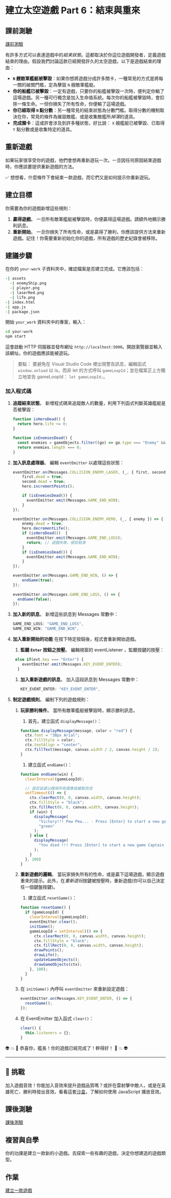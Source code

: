 # 建立太空遊戲 Part 6：結束與重來

## 課前測驗

[課前測驗](https://happy-mud-02d95f10f.azurestaticapps.net/quiz/39?loc=zh_tw)

有許多方式可以表達遊戲中的*結束狀態*。這都取決於你這位遊戲開發者，定義遊戲結束的理由。假設我們討論這款已經開發許久的太空遊戲，以下是遊戲結束的理由：

- **`N` 艘敵軍艦艇被擊毀**：如果你想將遊戲分成許多關卡，一種常見的方式是將每一關的破關門檻，定為擊毀 `N` 艘敵軍艦艇。
- **你的船艦已被擊毀**：一定有遊戲，只要你的船艦被擊毀一次時，便判定你輸了這場遊戲。另一種可行概念是加入生命值系統。每次你的船艦被擊毀時，會扣除一條生命。一但你損失了所有性命，你便輸了這場遊戲。
- **你已經取得 `N` 點分數**：另一種常見的結束狀態為分數門檻。取得分數的機制取決在你，常見的條件為摧毀敵艦、或是收集敵艦所*掉落*的道具。
- **完成關卡**：這或許會涉及到許多種狀態，好比說： `X` 艘艦艇已被擊毀、已取得 `Y` 點分數或是收集特定的道具。

## 重新遊戲

如果玩家很享受你的遊戲，他們會想再重新遊玩一次。一旦因任何原因結束遊戲時，你應該要提供重新遊戲的方法。

✅ 想想看，什麼條件下會結束一款遊戲，而它們又是如何提示你重新遊玩。

## 建立目標

你需要為你的遊戲新增這些規則：

1. **贏得遊戲**。 一旦所有敵軍艦艇被擊毀時，你便贏得這場遊戲。請額外地顯示勝利訊息。
1. **重新開始**。 一旦你損失了所有性命，或是贏得了勝利，你應該提供方法來重新遊戲。記住！你需要重新初始化你的遊戲，所有遊戲的歷史紀錄會被移除。

## 建議步驟

在你的 `your-work` 子資料夾中，確認檔案是否建立完成。它應該包括：

```bash
-| assets
  -| enemyShip.png
  -| player.png
  -| laserRed.png
  -| life.png
-| index.html
-| app.js
-| package.json
```

開始 `your_work` 資料夾中的專案，輸入：

```bash
cd your-work
npm start
```

這會啟動 HTTP 伺服器並發布網址 `http://localhost:5000`。開啟瀏覽器並輸入該網址。你的遊戲應該能被遊玩。

> 要點： 要避免在 Visual Studio Code 裡出現警告訊息，編輯函式 `window.onload` 以 is，而非 let 的方式呼叫 `gameLoopId`；並在檔案正上方獨立地宣告 gameLoopId： `let gameLoopId;`。

### 加入程式碼

1. **追蹤結束狀態**。 新增程式碼來追蹤敵人的數量，利用下列函式判斷英雄艦艇是否被擊毀：

    ```javascript
    function isHeroDead() {
      return hero.life <= 0;
    }

    function isEnemiesDead() {
      const enemies = gameObjects.filter((go) => go.type === "Enemy" && !go.dead);
      return enemies.length === 0;
    }
    ```

1. **加入訊息處理器**。 編輯 `eventEmitter` 以處理這些狀態：

    ```javascript
    eventEmitter.on(Messages.COLLISION_ENEMY_LASER, (_, { first, second }) => {
        first.dead = true;
        second.dead = true;
        hero.incrementPoints();

        if (isEnemiesDead()) {
          eventEmitter.emit(Messages.GAME_END_WIN);
        }
    });

    eventEmitter.on(Messages.COLLISION_ENEMY_HERO, (_, { enemy }) => {
        enemy.dead = true;
        hero.decrementLife();
        if (isHeroDead())  {
          eventEmitter.emit(Messages.GAME_END_LOSS);
          return; // 遊戲失敗，提前結束
        }
        if (isEnemiesDead()) {
          eventEmitter.emit(Messages.GAME_END_WIN);
        }
    });
    
    eventEmitter.on(Messages.GAME_END_WIN, () => {
        endGame(true);
    });
      
    eventEmitter.on(Messages.GAME_END_LOSS, () => {
      endGame(false);
    });
    ```

1. **加入新的訊息**。 新增這些訊息到 Messages 常數中：

    ```javascript
    GAME_END_LOSS: "GAME_END_LOSS",
    GAME_END_WIN: "GAME_END_WIN",
    ```

2. **加入重新開始的功能** 在按下特定按鈕後，程式會重新開始遊戲。

   1. **監聽 `Enter` 按鈕之按壓**。 編輯視窗的 eventListener ，監聽按鍵的按壓：

    ```javascript
     else if(evt.key === "Enter") {
        eventEmitter.emit(Messages.KEY_EVENT_ENTER);
      }
    ```

   1. **加入重新遊戲的訊息**。 加入這段訊息到 Messages 常數中：

        ```javascript
        KEY_EVENT_ENTER: "KEY_EVENT_ENTER",
        ```

1. **制定遊戲規則**。 編制下列的遊戲規則：

   1. **玩家勝利條件**。 當所有敵軍艦艇被擊毀時，顯示勝利訊息。

      1. 首先，建立函式 `displayMessage()`：

        ```javascript
        function displayMessage(message, color = "red") {
          ctx.font = "30px Arial";
          ctx.fillStyle = color;
          ctx.textAlign = "center";
          ctx.fillText(message, canvas.width / 2, canvas.height / 2);
        }
        ```

      1. 建立函式 `endGame()`：

        ```javascript
        function endGame(win) {
          clearInterval(gameLoopId);
        
          // 設定延遲以確保所有圖像皆繪製完成
          setTimeout(() => {
            ctx.clearRect(0, 0, canvas.width, canvas.height);
            ctx.fillStyle = "black";
            ctx.fillRect(0, 0, canvas.width, canvas.height);
            if (win) {
              displayMessage(
                "Victory!!! Pew Pew... - Press [Enter] to start a new game Captain Pew Pew",
                "green"
              );
            } else {
              displayMessage(
                "You died !!! Press [Enter] to start a new game Captain Pew Pew"
              );
            }
          }, 200)  
        }
        ```

   1. **重新遊戲的邏輯**。 當玩家損失所有的性命，或是贏下這場遊戲，顯示遊戲重來的提示。此外，在*重新遊玩*按鍵被按壓時，重新遊戲(你可以自己決定任一個鍵盤按鍵)。

      1. 建立函式 `resetGame()`：

        ```javascript
        function resetGame() {
          if (gameLoopId) {
            clearInterval(gameLoopId);
            eventEmitter.clear();
            initGame();
            gameLoopId = setInterval(() => {
              ctx.clearRect(0, 0, canvas.width, canvas.height);
              ctx.fillStyle = "black";
              ctx.fillRect(0, 0, canvas.width, canvas.height);
              drawPoints();
              drawLife();
              updateGameObjects();
              drawGameObjects(ctx);
            }, 100);
          }
        }
        ```

     1. 在 `initGame()` 內呼叫 `eventEmitter` 來重新設定遊戲：

        ```javascript
        eventEmitter.on(Messages.KEY_EVENT_ENTER, () => {
          resetGame();
        });
        ```

     1. 在 EventEmitter 加入函式 `clear()`：

        ```javascript
        clear() {
          this.listeners = {};
        }
        ```

👽 💥 🚀 恭喜你，艦長！你的遊戲已經完成了！幹得好！ 🚀 💥 👽

---

## 🚀 挑戰

加入遊戲音效！你能加入音效來提升遊戲品質嗎？或許在雷射擊中敵人，或是在英雄死亡、勝利時發出音效。看看這套[沙盒](https://www.w3schools.com/jsref/tryit.asp?filename=tryjsref_audio_play)，了解如何使用 JavaScript 播放音效。

## 課後測驗

[課後測驗](https://happy-mud-02d95f10f.azurestaticapps.net/quiz/40?loc=zh_tw)

## 複習與自學

你的功課是建立一款新的小遊戲。去探索一些有趣的遊戲，決定你想建造的遊戲類型。

## 作業

[建立一款遊戲](assignment.zh-tw.md)
